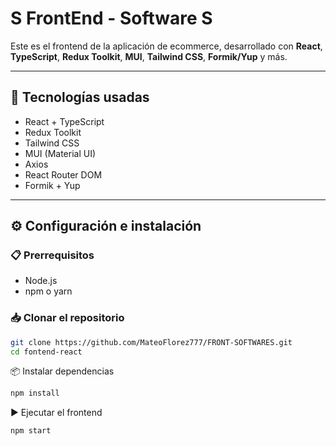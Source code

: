 # S FrontEnd - Software S

Este es el frontend de la aplicación de ecommerce, desarrollado con **React**, **TypeScript**, **Redux Toolkit**, **MUI**, **Tailwind CSS**, **Formik/Yup** y más.

---

## 🚀 Tecnologías usadas

- React + TypeScript  
- Redux Toolkit  
- Tailwind CSS  
- MUI (Material UI)  
- Axios  
- React Router DOM  
- Formik + Yup  

---

## ⚙️ Configuración e instalación

### 📋 Prerrequisitos

- Node.js  
- npm o yarn  

### 📥 Clonar el repositorio

```bash
git clone https://github.com/MateoFlorez777/FRONT-SOFTWARES.git
cd fontend-react
```

📦 Instalar dependencias

```bash
npm install
```

▶️ Ejecutar el frontend


```bash
npm start
```
